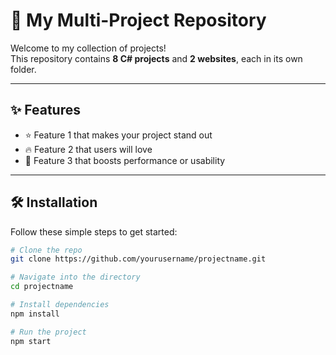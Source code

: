 # 📂 My Multi-Project Repository

Welcome to my collection of projects!  
This repository contains **8 C# projects** and **2 websites**, each in its own folder.

---

## ✨ Features

- ⭐ Feature 1 that makes your project stand out
- 🔥 Feature 2 that users will love
- 🚀 Feature 3 that boosts performance or usability

---

## 🛠️ Installation

Follow these simple steps to get started:

```bash
# Clone the repo
git clone https://github.com/yourusername/projectname.git

# Navigate into the directory
cd projectname

# Install dependencies
npm install

# Run the project
npm start
